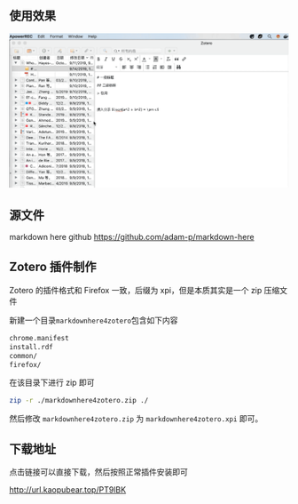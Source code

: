 ## 使用效果

![](https://raw.githubusercontent.com/fei0810/image-host/master/img/20190914114547.gif)

## 源文件

markdown here github https://github.com/adam-p/markdown-here

## Zotero 插件制作

Zotero 的插件格式和 Firefox 一致，后缀为 xpi，但是本质其实是一个 zip 压缩文件

新建一个目录`markdownhere4zotero`包含如下内容

```
chrome.manifest
install.rdf
common/
firefox/
```

在该目录下进行 zip 即可

```sh
zip -r ./markdownhere4zotero.zip ./
```

然后修改 `markdownhere4zotero.zip` 为 `markdownhere4zotero.xpi` 即可。

## 下载地址

点击链接可以直接下载，然后按照正常插件安装即可

http://url.kaopubear.top/PT9lBK
